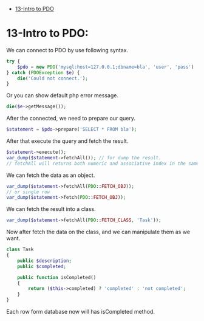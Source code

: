 * [13-Intro to PDO](#13-intro-to-pdo)

# 13-Intro to PDO:
We can connect to PDO by use following syntax.
```php
try {
    $pdo = new PDO('mysql:host=127.0.0.1;dbname=bla', 'user', 'pass')
} catch (PDOException $e) {
    die('Could not connect.');
}
```
Or you can show default php error message.
```php
die($e->getMessage());
```
After the connected, we need to prepare our query.
```php
$statement = $pdo->prepare('SELECT * FROM bla');
```
After that execute the query and fetch the result.
```php
$statement->execute();
var_dump($statement->fetchAll()); // for dump the result.
// fetchAll will returns both numeric and associative index in the same array.
```
We can fetch the data as an object.
```php
var_dump($statement->fetchAll(PDO::FETCH_OBJ));
// or single row
var_dump($statement->fetch(PDO::FETCH_OBJ));
```
We can fetch the result into a class.
```php
var_dump($statement->fetchAll(PDO::FETCH_CLASS, 'Task'));
```
Now after fetch the data on the class, and we can manipulate them as we want.
```php
class Task 
{
    public $description;
    public $completed;

    public function isCompleted()
    {
        return ($this->completed) ? 'completed' : 'not completed';
    }
}
```
Each row form database now will has isCompleted method.